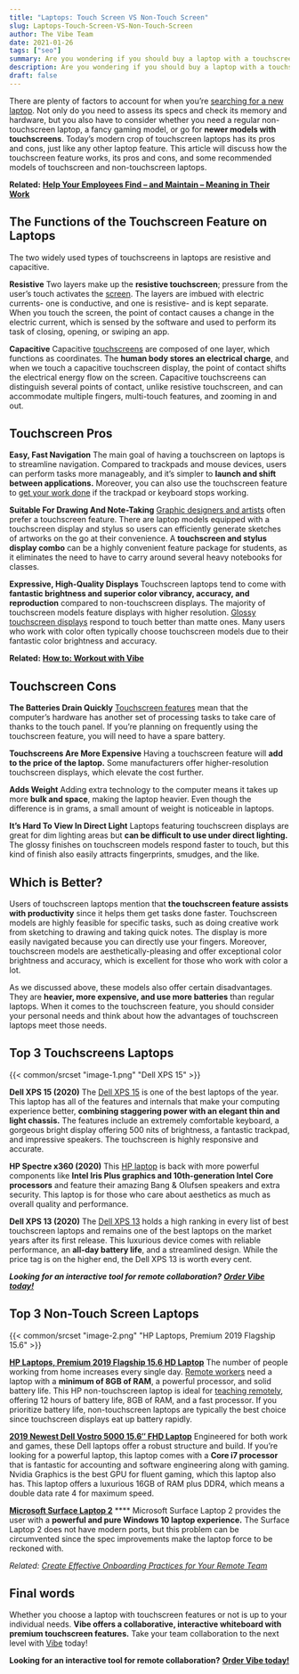 ```yaml
---
title: "Laptops: Touch Screen VS Non-Touch Screen"
slug: Laptops-Touch-Screen-VS-Non-Touch-Screen
author: The Vibe Team
date: 2021-01-26
tags: ["seo"]
summary: Are you wondering if you should buy a laptop with a touchscreen feature? Check out our guide to touchscreen vs non-touchscreen
description: Are you wondering if you should buy a laptop with a touchscreen feature? Check out our guide to touchscreen vs non-touchscreen
draft: false
---
```




There are plenty of factors to account for when you’re [searching for a new laptop](https://www.small-screen.co.uk/choosing-a-laptop-with-touch-screen-vs-non-touch-screen-which-one-is-better/). Not only do you need to assess its specs and check its memory and hardware, but you also have to consider whether you need a regular non-touchscreen laptop, a fancy gaming model, or go for **newer models with touchscreens**. Today’s modern crop of touchscreen laptops has its pros and cons, just like any other laptop feature. This article will discuss how the touchscreen feature works, its pros and cons, and some recommended models of touchscreen and non-touchscreen laptops. 

**Related:** [**Help Your Employees Find – and Maintain – Meaning in Their Work**](https://vibe.us/blog/help-your-employees-find-and-maintain-meaning-in-their-work/)


## The Functions of the Touchscreen Feature on Laptops

The two widely used types of touchscreens in laptops are resistive and capacitive. 

**Resistive**
Two layers make up the **resistive touchscreen**; pressure from the user’s touch activates the [screen](https://vibe.us/blog/7-reasons-to-invest-in-dual-monitors/). The layers are imbued with electric currents- one is conductive, and one is resistive- and is kept separate. When you touch the screen, the point of contact causes a change in the electric current, which is sensed by the software and used to perform its task of closing, opening, or swiping an app. 

**Capacitive**
Capacitive [touchscreens](https://vibe.us/blog/how-do-touch-screen-devices-work/) are composed of one layer, which functions as coordinates. The **human body stores an electrical charge**, and when we touch a capacitive touchscreen display, the point of contact shifts the electrical energy flow on the screen. Capacitive touchscreens can distinguish several points of contact, unlike resistive touchscreen, and can accommodate multiple fingers, multi-touch features, and zooming in and out.

## Touchscreen Pros

**Easy, Fast Navigation**
The main goal of having a touchscreen on laptops is to streamline navigation. Compared to trackpads and mouse devices, users can perform tasks more manageably, and it’s simpler to **launch and shift between applications.** Moreover, you can also use the touchscreen feature to [get your work done](https://vibe.us/blog/revamp-your-remote-interview-game-with-these-tips/) if the trackpad or keyboard stops working. 

**Suitable For Drawing And Note-Taking**
[Graphic designers and artists](https://thewiredshopper.com/touch-screen-vs-non-touch-screen-laptops/) often prefer a touchscreen feature. There are laptop models equipped with a touchscreen display and stylus so users can efficiently generate sketches of artworks on the go at their convenience. A **touchscreen and stylus display combo** can be a highly convenient feature package for students, as it eliminates the need to have to carry around several heavy notebooks for classes. 

**Expressive, High-Quality Displays**
Touchscreen laptops tend to come with **fantastic brightness and superior color vibrancy, accuracy, and reproduction** compared to non-touchscreen displays. The majority of touchscreen models feature displays with higher resolution. [Glossy touchscreen displays](https://vibe.us/blog/choose-the-right-touch-screen-display-for-you/) respond to touch better than matte ones. Many users who work with color often typically choose touchscreen models due to their fantastic color brightness and accuracy.

**Related:** [**How to: Workout with Vibe**](https://vibe.us/blog/how-to-workout-with-vibe/)


## Touchscreen Cons

**The Batteries Drain Quickly**
[Touchscreen features](https://www.delcor.com/resources/blog/should-i-buy-a-touchscreen-laptop-a-convertible-laptop-or-a-microsoft-surface) mean that the computer’s hardware has another set of processing tasks to take care of thanks to the touch panel. If you’re planning on frequently using the touchscreen feature, you will need to have a spare battery.

**Touchscreens Are More Expensive**
Having a touchscreen feature will **add to the price of the laptop.** Some manufacturers offer higher-resolution touchscreen displays, which elevate the cost further.

**Adds Weight** 
Adding extra technology to the computer means it takes up more **bulk and space**, making the laptop heavier. Even though the difference is in grams, a small amount of weight is noticeable in laptops.

**It’s Hard To View In Direct Light**
Laptops featuring touchscreen displays are great for dim lighting areas but **can be difficult to use under direct lighting.** The glossy finishes on touchscreen models respond faster to touch, but this kind of finish also easily attracts fingerprints, smudges, and the like. 


## Which is Better?

Users of touchscreen laptops mention that **the touchscreen feature assists with productivity** since it helps them get tasks done faster. Touchscreen models are highly feasible for specific tasks, such as doing creative work from sketching to drawing and taking quick notes. The display is more easily navigated because you can directly use your fingers. Moreover, touchscreen models are aesthetically-pleasing and offer exceptional color brightness and accuracy, which is excellent for those who work with color a lot. 

As we discussed above, these models also offer certain disadvantages. They are **heavier, more expensive, and use more batteries** than regular laptops. When it comes to the touchscreen feature, you should consider your personal needs and think about how the advantages of touchscreen laptops meet those needs. 


## Top 3 Touchscreens Laptops
{{< common/srcset "image-1.png" "Dell XPS 15" >}}


**Dell XPS 15 (2020)**
The [Dell XPS 15](https://www.techradar.com/uk/reviews/dell-xps-15-2020) is one of the best laptops of the year. This laptop has all of the features and internals that make your computing experience better, **combining staggering power with an elegant thin and light chassis.** The features include an extremely comfortable keyboard, a gorgeous bright display offering 500 nits of brightness, a fantastic trackpad, and impressive speakers. The touchscreen is highly responsive and accurate.

**HP Spectre x360 (2020)**
This [HP laptop](https://www.awin1.com/pclick.php?p=25945185787&a=103504&m=7168&clickref=trd-us-1028020368766802400) is back with more powerful components like **Intel Iris Plus graphics and 10th-generation Intel Core processors** and feature their amazing Bang & Olufsen speakers and extra security. This laptop is for those who care about aesthetics as much as overall quality and performance. 

**Dell XPS 13 (2020)**
The [Dell XPS 13](https://www.awin1.com/pclick.php?p=25945185787&a=103504&m=7168&clickref=trd-us-1028020368766802400) holds a high ranking in every list of best touchscreen laptops and remains one of the best laptops on the market years after its first release. This luxurious device comes with reliable performance, an **all-day battery life**, and a streamlined design. While the price tag is on the higher end, the Dell XPS 13 is worth every cent.

***Looking for an interactive tool for remote collaboration?*** [***Order Vibe today!***](https://vibe.us/order/)


## Top 3 Non-Touch Screen Laptops
{{< common/srcset "image-2.png" "HP Laptops, Premium 2019 Flagship 15.6" >}}


[**HP Laptops, Premium 2019 Flagship 15.6 HD Laptop**](https://amzn.to/2VKswbE)
The number of people working from home increases every single day. [Remote workers](https://vibe.us/blog/how-will-your-company-define-wfh-guidelines/) need a laptop with a **minimum of 8GB of RAM**, a powerful processor, and solid battery life. This HP non-touchscreen laptop is ideal for [teaching remotely](https://vibe.us/blog/interactive-whiteboarding-for-distance-learning-lessons/), offering 12 hours of battery life, 8GB of RAM, and a fast processor. If you prioritize battery life, non-touchscreen laptops are typically the best choice since touchscreen displays eat up battery rapidly. 

[**2019 Newest Dell Vostro 5000 15.6″ FHD Laptop**](https://amzn.to/2KnFXsX)
Engineered for both work and games, these Dell laptops offer a robust structure and build. If you’re looking for a powerful laptop, this laptop comes with a **Core i7 processor** that is fantastic for accounting and software engineering along with gaming. Nvidia Graphics is the best GPU for fluent gaming, which this laptop also has. This laptop offers a luxurious 16GB of RAM plus DDR4, which means a double data rate 4 for maximum speed. 

[**Microsoft Surface Laptop 2**](https://amzn.to/2WjG94P)  ****
Microsoft Surface Laptop 2 provides the user with a **powerful and pure Windows 10 laptop experience.** The Surface Laptop 2 does not have modern ports, but this problem can be circumvented since the spec improvements make the laptop force to be reckoned with. 

*Related:* [*Create Effective Onboarding Practices for Your Remote Team*](https://vibe.us/blog/create-effective-onboarding-practices-for-your-remote-team/)


## Final words 

Whether you choose a laptop with touchscreen features or not is up to your individual needs. **Vibe offers a collaborative, interactive whiteboard with premium touchscreen features.** Take your team collaboration to the next level with [Vibe](https://vibe.us/) today!

**Looking for an interactive tool for remote collaboration?** [**Order Vibe today!**](https://vibe.us/order/)
